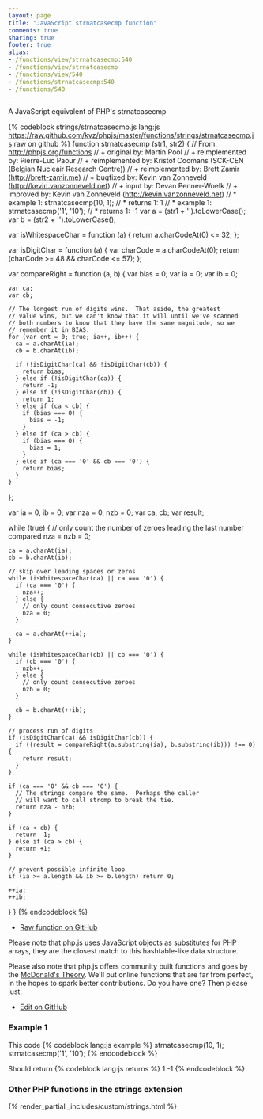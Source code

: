 ```yaml
---
layout: page
title: "JavaScript strnatcasecmp function"
comments: true
sharing: true
footer: true
alias:
- /functions/view/strnatcasecmp:540
- /functions/view/strnatcasecmp
- /functions/view/540
- /functions/strnatcasecmp:540
- /functions/540
---
```

<!-- Generated by Rakefile:build -->
A JavaScript equivalent of PHP's strnatcasecmp

{% codeblock strings/strnatcasecmp.js lang:js https://raw.github.com/kvz/phpjs/master/functions/strings/strnatcasecmp.js raw on github %}
function strnatcasecmp (str1, str2) {
  // From: http://phpjs.org/functions
  // +      original by: Martin Pool
  // + reimplemented by: Pierre-Luc Paour
  // + reimplemented by: Kristof Coomans (SCK-CEN (Belgian Nucleair Research Centre))
  // + reimplemented by: Brett Zamir (http://brett-zamir.me)
  // +      bugfixed by: Kevin van Zonneveld (http://kevin.vanzonneveld.net)
  // +         input by: Devan Penner-Woelk
  // +      improved by: Kevin van Zonneveld (http://kevin.vanzonneveld.net)
  // *        example 1: strnatcasecmp(10, 1);
  // *        returns 1: 1
  // *        example 1: strnatcasecmp('1', '10');
  // *        returns 1: -1
  var a = (str1 + '').toLowerCase();
  var b = (str2 + '').toLowerCase();

  var isWhitespaceChar = function (a) {
    return a.charCodeAt(0) <= 32;
  };

  var isDigitChar = function (a) {
    var charCode = a.charCodeAt(0);
    return (charCode >= 48 && charCode <= 57);
  };

  var compareRight = function (a, b) {
    var bias = 0;
    var ia = 0;
    var ib = 0;

    var ca;
    var cb;

    // The longest run of digits wins.  That aside, the greatest
    // value wins, but we can't know that it will until we've scanned
    // both numbers to know that they have the same magnitude, so we
    // remember it in BIAS.
    for (var cnt = 0; true; ia++, ib++) {
      ca = a.charAt(ia);
      cb = b.charAt(ib);

      if (!isDigitChar(ca) && !isDigitChar(cb)) {
        return bias;
      } else if (!isDigitChar(ca)) {
        return -1;
      } else if (!isDigitChar(cb)) {
        return 1;
      } else if (ca < cb) {
        if (bias === 0) {
          bias = -1;
        }
      } else if (ca > cb) {
        if (bias === 0) {
          bias = 1;
        }
      } else if (ca === '0' && cb === '0') {
        return bias;
      }
    }
  };

  var ia = 0,
    ib = 0;
  var nza = 0,
    nzb = 0;
  var ca, cb;
  var result;

  while (true) {
    // only count the number of zeroes leading the last number compared
    nza = nzb = 0;

    ca = a.charAt(ia);
    cb = b.charAt(ib);

    // skip over leading spaces or zeros
    while (isWhitespaceChar(ca) || ca === '0') {
      if (ca === '0') {
        nza++;
      } else {
        // only count consecutive zeroes
        nza = 0;
      }

      ca = a.charAt(++ia);
    }

    while (isWhitespaceChar(cb) || cb === '0') {
      if (cb === '0') {
        nzb++;
      } else {
        // only count consecutive zeroes
        nzb = 0;
      }

      cb = b.charAt(++ib);
    }

    // process run of digits
    if (isDigitChar(ca) && isDigitChar(cb)) {
      if ((result = compareRight(a.substring(ia), b.substring(ib))) !== 0) {
        return result;
      }
    }

    if (ca === '0' && cb === '0') {
      // The strings compare the same.  Perhaps the caller
      // will want to call strcmp to break the tie.
      return nza - nzb;
    }

    if (ca < cb) {
      return -1;
    } else if (ca > cb) {
      return +1;
    }

    // prevent possible infinite loop
    if (ia >= a.length && ib >= b.length) return 0;

    ++ia;
    ++ib;
  }
}
{% endcodeblock %}

 - [Raw function on GitHub](https://github.com/kvz/phpjs/blob/master/functions/strings/strnatcasecmp.js)

Please note that php.js uses JavaScript objects as substitutes for PHP arrays, they are 
the closest match to this hashtable-like data structure. 

Please also note that php.js offers community built functions and goes by the 
[McDonald's Theory](https://medium.com/what-i-learned-building/9216e1c9da7d). We'll put online 
functions that are far from perfect, in the hopes to spark better contributions. 
Do you have one? Then please just: 

 - [Edit on GitHub](https://github.com/kvz/phpjs/edit/master/functions/strings/strnatcasecmp.js)

### Example 1
This code
{% codeblock lang:js example %}
strnatcasecmp(10, 1);
strnatcasecmp('1', '10');
{% endcodeblock %}

Should return
{% codeblock lang:js returns %}
1
-1
{% endcodeblock %}


### Other PHP functions in the strings extension
{% render_partial _includes/custom/strings.html %}
